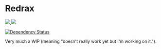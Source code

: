 # Redrax

<a href="https://codeclimate.com/github/elight/redrax/code">
  <img src="https://codeclimate.com/github/elight/redrax/badges/gpa.svg"></img>
</a>

<a href="https://travis-ci.org/elight/redrax">
  <img src="https://travis-ci.org/elight/redrax.svg"></img>
</a>

[![Dependency Status](https://gemnasium.com/elight/redrax.svg)](https://gemnasium.com/elight/redrax)

Very much a WIP (meaning "doesn't really work yet but I'm working on it.").

